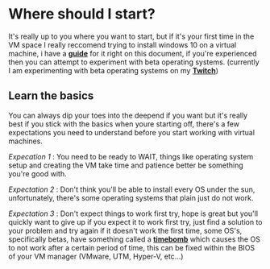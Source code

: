 # Where should I start?
It's really up to you where you want to start, but if it's your first time in the VM space I really reccomend trying to install windows 10 on a virtual machine, i have a [**guide**](/guide/intro.md) for it right on this document, if you're experienced then you can attempt to experiment with beta operating systems. (currently I am experimenting with beta operating systems on my [**Twitch**](https://www.twitch.tv/mckidlet))

## Learn the basics
You can always dip your toes into the deepend if you want but it's really best if you stick with the basics when youre starting off, there's a few expectations you need to understand before you start working with virtual machines.

*Expecation 1* : You need to be ready to WAIT, things like operating system setup and creating the VM take time and patience better be something you're good with.

*Expectation 2* : Don't think you'll be able to install every OS under the sun, unfortunately, there's some operating systems that plain just do not work.

*Expectation 3* : Don't expect things to work first try, hope is great but you'll quickly want to give up if you expect it to work first try, just find a solution to your problem and try again if it doesn't work the first time, some OS's, specifically betas, have something called a [**timebomb**](https://betawiki.net/wiki/Timebomb) which causes the OS to not work after a certain period of time, this can be fixed within the BIOS of your VM manager (VMware, UTM, Hyper-V, etc...)
